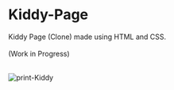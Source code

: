 # Kiddy-Page
Kiddy Page (Clone) made using HTML and CSS.<br><br>
(Work in Progress)<br><br>

![print-Kiddy](https://github.com/user-attachments/assets/1e6d372b-5e46-42d8-bf14-7cf10cc577f4)
